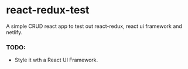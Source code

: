# react-redux-test
A simple CRUD react app to test out react-redux, react ui framework and netlify.

### TODO:
* Style it wth a React UI Framework.
